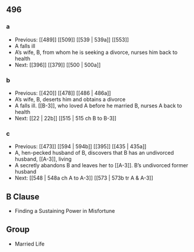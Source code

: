 ## 496
### a
- Previous: [[489]] [[509]] [[539 | 539a]] [[553]] 
- A falls ill
- A’s wife, B, from whom he is seeking a divorce, nurses him back to health
- Next: [[396]] [[379]] [[500 | 500a]] 

### b
- Previous: [[420]] [[478]] [[486 | 486a]] 
- A’s wife, B, deserts him and obtains a divorce
- A falls ill. [[B-3]], who loved A before he married B, nurses A back to health
- Next: [[22 | 22b]] [[515 | 515 ch B to B-3]] 

### c
- Previous: [[473]] [[594 | 594b]] [[395]] [[435 | 435a]] 
- A, hen-pecked husband of B, discovers that B has an undivorced husband, [[A-3]], living
- A secretly abandons B and leaves her to [[A-3]]. B’s undivorced former husband
- Next: [[548 | 548a ch A to A-3]] [[573 | 573b tr A &amp; A-3]] 

## B Clause
- Finding a Sustaining Power in Misfortune

## Group
- Married Life

